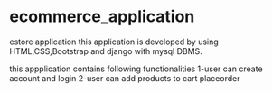 # ecommerce_application
estore application
this application is developed by using HTML,CSS,Bootstrap and django with mysql DBMS.

this appplication contains following functionalities
1-user can create account and login
2-user can add products to cart placeorder
